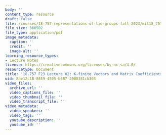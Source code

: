 ```yaml
---
body: ''
content_type: resource
draft: false
file: /courses/18-757-representations-of-lie-groups-fall-2023/mit18_757_f23_lec02.pdf
file_size: 360502
file_type: application/pdf
image_metadata:
  caption: ''
  credit: ''
  image-alt: ''
learning_resource_types:
- Lecture Notes
license: https://creativecommons.org/licenses/by-nc-sa/4.0/
resourcetype: Document
title: '18.757 F23 Lecture 02: K-finite Vectors and Matrix Coefficients'
uid: 8ae12c18-8659-4505-b687-2008381cb303
video_files:
  archive_url: ''
  video_captions_file: ''
  video_thumbnail_file: ''
  video_transcript_file: ''
video_metadata:
  video_speakers: ''
  video_tags: ''
  youtube_description: ''
  youtube_id: ''
---
```


